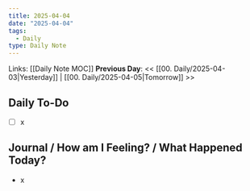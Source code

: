 ```yaml
---
title: 2025-04-04
date: "2025-04-04"
tags:
  - Daily
type: Daily Note
---
```


Links: [[Daily Note MOC]]
**Previous Day**: << [[00. Daily/2025-04-03|Yesterday]] | [[00. Daily/2025-04-05|Tomorrow]] >>

## Daily To-Do
- [ ] x
## Journal / How am I Feeling? / What Happened Today?
- x